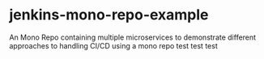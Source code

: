 # jenkins-mono-repo-example
An Mono Repo containing multiple microservices to demonstrate different approaches to handling CI/CD using a mono repo
test
test
test

